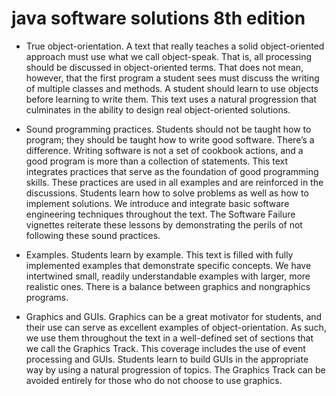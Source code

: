 # java software solutions 8th edition

- True object-orientation. A text that really teaches a solid object-oriented approach must use what we call object-speak. That is, all processing should be discussed in object-oriented terms. That does not mean, however, that the first program a student sees must discuss the writing of multiple classes and methods. A student should learn to use objects before learning to write
them. This text uses a natural progression that culminates in the ability to design real object-oriented solutions.

- Sound programming practices. Students should not be taught how to program; they should be taught how to write good software. There’s a difference. Writing software is not a set of cookbook actions, and a good program is more than a collection of statements. This text integrates
practices that serve as the foundation of good programming skills. These practices are used in all examples and are reinforced in the discussions. Students learn how to solve problems as well as how to implement solutions. We introduce and integrate basic software engineering techniques
throughout the text. The Software Failure vignettes reiterate these lessons by demonstrating the perils of not following these sound practices.

- Examples. Students learn by example. This text is filled with fully implemented examples that demonstrate specific concepts. We have intertwined small, readily understandable examples with larger, more realistic ones. There is a balance between graphics and nongraphics programs.

- Graphics and GUIs. Graphics can be a great motivator for students, and their use can serve as excellent examples of object-orientation. As such, we use them throughout the text in a well-defined set of sections that we call the Graphics Track. This coverage includes the use of event processing and GUIs. Students learn to build GUIs in the appropriate way by using a natural progression of topics. The Graphics Track can be avoided entirely for those who do not choose to use graphics.
